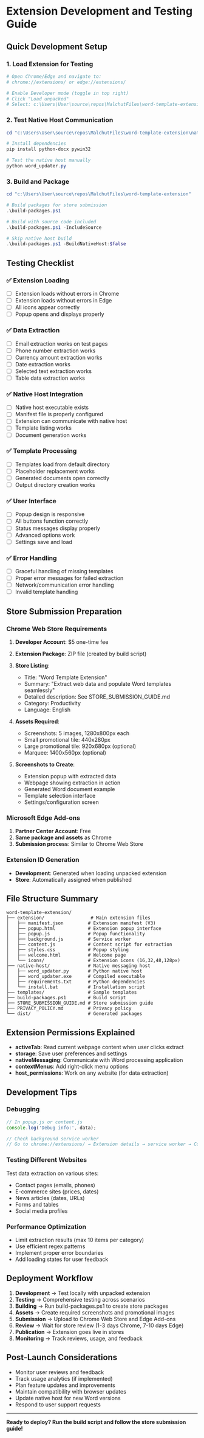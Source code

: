 # Extension Development and Testing Guide

## Quick Development Setup

### 1. Load Extension for Testing
```powershell
# Open Chrome/Edge and navigate to:
# chrome://extensions/ or edge://extensions/

# Enable Developer mode (toggle in top right)
# Click "Load unpacked" 
# Select: c:\Users\User\source\repos\MalchutFiles\word-template-extension\extension
```

### 2. Test Native Host Communication
```powershell
cd "c:\Users\User\source\repos\MalchutFiles\word-template-extension\native-host"

# Install dependencies
pip install python-docx pywin32

# Test the native host manually
python word_updater.py
```

### 3. Build and Package
```powershell
cd "c:\Users\User\source\repos\MalchutFiles\word-template-extension"

# Build packages for store submission
.\build-packages.ps1

# Build with source code included
.\build-packages.ps1 -IncludeSource

# Skip native host build
.\build-packages.ps1 -BuildNativeHost:$false
```

## Testing Checklist

### ✅ Extension Loading
- [ ] Extension loads without errors in Chrome
- [ ] Extension loads without errors in Edge  
- [ ] All icons appear correctly
- [ ] Popup opens and displays properly

### ✅ Data Extraction
- [ ] Email extraction works on test pages
- [ ] Phone number extraction works
- [ ] Currency amount extraction works
- [ ] Date extraction works
- [ ] Selected text extraction works
- [ ] Table data extraction works

### ✅ Native Host Integration
- [ ] Native host executable exists
- [ ] Manifest file is properly configured
- [ ] Extension can communicate with native host
- [ ] Template listing works
- [ ] Document generation works

### ✅ Template Processing
- [ ] Templates load from default directory
- [ ] Placeholder replacement works
- [ ] Generated documents open correctly
- [ ] Output directory creation works

### ✅ User Interface
- [ ] Popup design is responsive
- [ ] All buttons function correctly
- [ ] Status messages display properly
- [ ] Advanced options work
- [ ] Settings save and load

### ✅ Error Handling
- [ ] Graceful handling of missing templates
- [ ] Proper error messages for failed extraction
- [ ] Network/communication error handling
- [ ] Invalid template handling

## Store Submission Preparation

### Chrome Web Store Requirements
1. **Developer Account**: $5 one-time fee
2. **Extension Package**: ZIP file (created by build script)
3. **Store Listing**:
   - Title: "Word Template Extension"
   - Summary: "Extract web data and populate Word templates seamlessly"
   - Detailed description: See STORE_SUBMISSION_GUIDE.md
   - Category: Productivity
   - Language: English

4. **Assets Required**:
   - Screenshots: 5 images, 1280x800px each
   - Small promotional tile: 440x280px
   - Large promotional tile: 920x680px (optional)
   - Marquee: 1400x560px (optional)

5. **Screenshots to Create**:
   - Extension popup with extracted data
   - Webpage showing extraction in action
   - Generated Word document example
   - Template selection interface
   - Settings/configuration screen

### Microsoft Edge Add-ons
1. **Partner Center Account**: Free
2. **Same package and assets** as Chrome
3. **Submission process**: Similar to Chrome Web Store

### Extension ID Generation
- **Development**: Generated when loading unpacked extension
- **Store**: Automatically assigned when published

## File Structure Summary

```
word-template-extension/
├── extension/                 # Main extension files
│   ├── manifest.json         # Extension manifest (V3)
│   ├── popup.html            # Extension popup interface
│   ├── popup.js              # Popup functionality
│   ├── background.js         # Service worker
│   ├── content.js            # Content script for extraction
│   ├── styles.css            # Popup styling
│   ├── welcome.html          # Welcome page
│   └── icons/                # Extension icons (16,32,48,128px)
├── native-host/              # Native messaging host
│   ├── word_updater.py       # Python native host
│   ├── word_updater.exe      # Compiled executable
│   ├── requirements.txt      # Python dependencies
│   └── install.bat           # Installation script
├── templates/                # Sample templates
├── build-packages.ps1        # Build script
├── STORE_SUBMISSION_GUIDE.md # Store submission guide
├── PRIVACY_POLICY.md         # Privacy policy
└── dist/                     # Generated packages
```

## Extension Permissions Explained

- **activeTab**: Read current webpage content when user clicks extract
- **storage**: Save user preferences and settings
- **nativeMessaging**: Communicate with Word processing application
- **contextMenus**: Add right-click menu options
- **host_permissions**: Work on any website (for data extraction)

## Development Tips

### Debugging
```javascript
// In popup.js or content.js
console.log('Debug info:', data);

// Check background service worker
// Go to chrome://extensions/ → Extension details → service worker → Console
```

### Testing Different Websites
Test data extraction on various sites:
- Contact pages (emails, phones)
- E-commerce sites (prices, dates)
- News articles (dates, URLs)
- Forms and tables
- Social media profiles

### Performance Optimization
- Limit extraction results (max 10 items per category)
- Use efficient regex patterns
- Implement proper error boundaries
- Add loading states for user feedback

## Deployment Workflow

1. **Development** → Test locally with unpacked extension
2. **Testing** → Comprehensive testing across scenarios
3. **Building** → Run build-packages.ps1 to create store packages
4. **Assets** → Create required screenshots and promotional images
5. **Submission** → Upload to Chrome Web Store and Edge Add-ons
6. **Review** → Wait for store review (1-3 days Chrome, 7-10 days Edge)
7. **Publication** → Extension goes live in stores
8. **Monitoring** → Track reviews, usage, and feedback

## Post-Launch Considerations

- Monitor user reviews and feedback
- Track usage analytics (if implemented)
- Plan feature updates and improvements
- Maintain compatibility with browser updates
- Update native host for new Word versions
- Respond to user support requests

---

**Ready to deploy? Run the build script and follow the store submission guide!**
